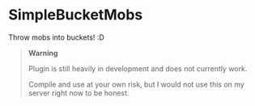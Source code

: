 # SimpleBucketMobs

Throw mobs into buckets! :D

> **Warning**
> 
> Plugin is still heavily in development and does not currently work.
> 
> Compile and use at your own risk, but I would not use this on my server right now to be honest.